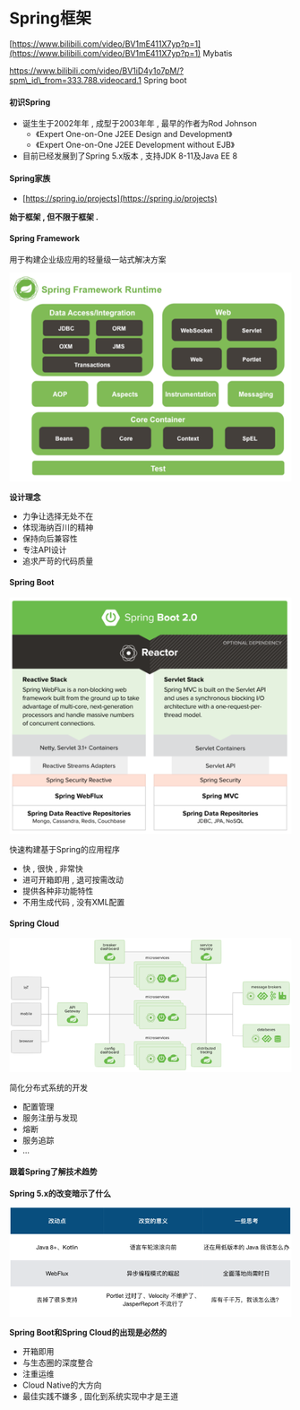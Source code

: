 # Spring框架

[https://www.bilibili.com/video/BV1mE411X7yp?p=1](https://www.bilibili.com/video/BV1mE411X7yp?p=1) Mybatis

https://www.bilibili.com/video/BV1iD4y1o7pM/?spm\_id\_from=333.788.videocard.1 Spring boot

#### 初识Spring

* 诞⽣生于2002年年 , 成型于2003年年 , 最早的作者为Rod Johnson
  * 《Expert One-on-One J2EE Design and Development》
  * 《Expert One-on-One J2EE Development without EJB》 
* 目前已经发展到了Spring 5.x版本 , 支持JDK 8-11及Java EE 8

#### Spring家族

* [https://spring.io/projects](https://spring.io/projects)

**始于框架 , 但不限于框架 .**

#### **Spring Framework**

用于构建企业级应用的轻量级一站式解决方案

![](/assets/springframework.png)

**设计理念**

* 力争让选择无处不在
* 体现海纳百川的精神
* 保持向后兼容性
* 专注API设计
* 追求严苛的代码质量

#### **Spring Boot**

![](/assets/springboot.png)

快速构建基于Spring的应用程序

* 快 , 很快 , 非常快
* 进可开箱即⽤ , 退可按需改动
* 提供各种⾮功能特性
* 不用⽣成代码 , 没有XML配置

#### Spring Cloud

![](/assets/springcloud.png)

简化分布式系统的开发

* 配置管理
* 服务注册与发现
* 熔断
* 服务追踪
* ...

#### 跟着Spring了解技术趋势

**Spring 5.x的改变暗示了什么**

![](/assets/spring5x.png)

**Spring Boot和Spring Cloud的出现是必然的**

* 开箱即⽤
* 与⽣态圈的深度整合
* 注重运维
* Cloud Native的大方向
* 最佳实践不嫌多 , 固化到系统实现中才是王道



